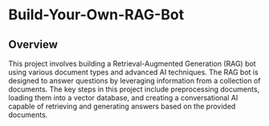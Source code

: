 # Build-Your-Own-RAG-Bot
## Overview
This project involves building a Retrieval-Augmented Generation (RAG) bot using various document types and advanced AI techniques. The RAG bot is designed to answer questions by leveraging information from a collection of documents. The key steps in this project include preprocessing documents, loading them into a vector database, and creating a conversational AI capable of retrieving and generating answers based on the provided documents.
